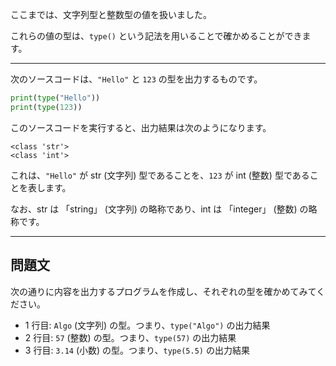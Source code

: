 ここまでは、文字列型と整数型の値を扱いました。

これらの値の型は、`type()` という記法を用いることで確かめることができます。

---

次のソースコードは、`"Hello"` と `123` の型を出力するものです。

```python
print(type("Hello"))
print(type(123))
```

このソースコードを実行すると、出力結果は次のようになります。

```text
<class 'str'>
<class 'int'>
```

これは、`"Hello"` が str (文字列) 型であることを、`123` が int (整数) 型であることを表します。

なお、str は 「string」 (文字列) の略称であり、int は 「integer」 (整数) の略称です。

---

## 問題文

次の通りに内容を出力するプログラムを作成し、それぞれの型を確かめてみてください。

- 1 行目: `Algo` (文字列) の型。つまり、`type("Algo")` の出力結果
- 2 行目: `57` (整数) の型。つまり、`type(57)` の出力結果
- 3 行目: `3.14` (小数) の型。つまり、`type(5.5)` の出力結果

